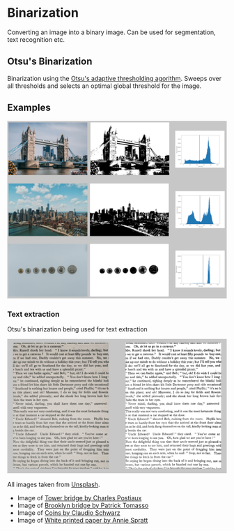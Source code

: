 # Binarization

Converting an image into a binary image. Can be used for segmentation, text recognition etc.

## Otsu's Binarization

Binarization using the [Otsu's adaptive thresholding agorithm](https://en.wikipedia.org/wiki/Otsu%27s_method). Sweeps over all thresholds and selects an optimal global threshold for the image.

## Examples

![Some example images for Otsu's binarization](./demo_images/examples.png)

### Text extraction

Otsu's binarization being used for text extraction

![text extraction example image](./demo_images/text_demo.png)

All images taken from [Unsplash](https://unsplash.com). 
+ Image of [Tower bridge by Charles Postiaux](https://unsplash.com/photos/Q6UehpkBSnQ)
+ Image of [Brooklyn bridge by Patrick Tomasso](https://unsplash.com/photos/SVVTZtTGyaU)
+ Image of [Coins by Claudio Schwarz](https://unsplash.com/photos/a_DfqkONlm8)
+ Image of [White printed paper by Annie Spratt](https://unsplash.com/photos/a_DfqkONlm8)